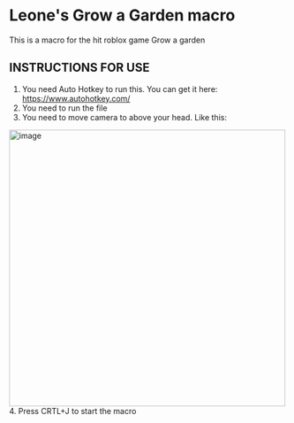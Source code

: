 # Leone's Grow a Garden macro
This is a macro for the hit roblox game Grow a garden

## INSTRUCTIONS FOR USE
  1. You need Auto Hotkey to run this. You can get it here: https://www.autohotkey.com/
  2. You need to run the file
  3. You need to move camera to above your head. Like this:
<img width="500" height="500" alt="image" src="https://github.com/user-attachments/assets/c45e131c-50e1-490b-826b-2a7fab701ba9" />
  4. Press CRTL+J to start the macro
